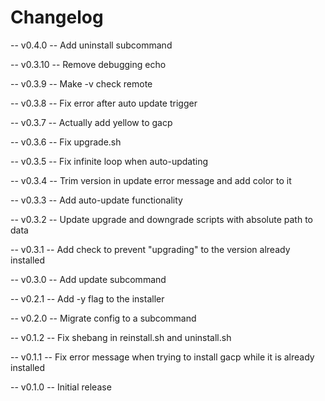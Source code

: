 # Changelog

-- v0.4.0 --
Add uninstall subcommand

-- v0.3.10 --
Remove debugging echo

-- v0.3.9 --
Make -v check remote

-- v0.3.8 --
Fix error after auto update trigger

-- v0.3.7 --
Actually add yellow to gacp

-- v0.3.6 --
Fix upgrade.sh

-- v0.3.5 --
Fix infinite loop when auto-updating

-- v0.3.4 --
Trim version in update error message and add color to it

-- v0.3.3 --
Add auto-update functionality

-- v0.3.2 --
Update upgrade and downgrade scripts with absolute path to data

-- v0.3.1 --
Add check to prevent "upgrading" to the version already installed

-- v0.3.0 --
Add update subcommand

-- v0.2.1 --
Add -y flag to the installer

-- v0.2.0 --
Migrate config to a subcommand

-- v0.1.2 --
Fix shebang in reinstall.sh and uninstall.sh

-- v0.1.1 --
Fix error message when trying to install gacp while it is already installed

-- v0.1.0 --
Initial release
